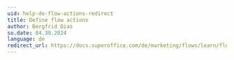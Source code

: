 ```yaml
---
uid: help-de-flow-actions-redirect
title: Define flow actions
author: Bergfrid Dias
so.date: 04.30.2024
language: de
redirect_url: https://docs.superoffice.com/de/marketing/flows/learn/flow-actions.html
---
```

